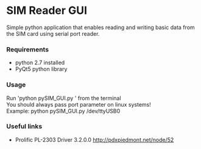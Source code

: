 # SIM Reader GUI

Simple python application that enables reading and writing basic data from the SIM 
card using serial port reader.
### Requirements
* python 2.7 installed 
* PyQt5 python library 

### Usage
Run 'python pySIM_GUI.py <port>' from the terminal  
You should always pass port parameter on linux systems!   
Example: python pySIM_GUI.py /dev/ttyUSB0 
 
### Useful links

* Prolific PL-2303 Driver 3.2.0.0 http://pdxpiedmont.net/node/52

